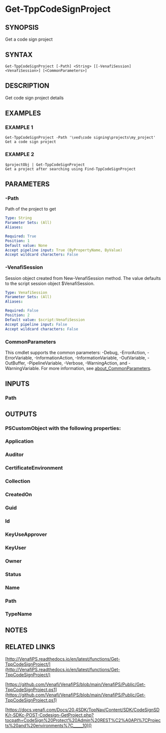 # Get-TppCodeSignProject

## SYNOPSIS
Get a code sign project

## SYNTAX

```
Get-TppCodeSignProject [-Path] <String> [[-VenafiSession] <VenafiSession>] [<CommonParameters>]
```

## DESCRIPTION
Get code sign project details

## EXAMPLES

### EXAMPLE 1
```
Get-TppCodeSignProject -Path '\ved\code signing\projects\my_project'
Get a code sign project
```

### EXAMPLE 2
```
$projectObj | Get-TppCodeSignProject
Get a project after searching using Find-TppCodeSignProject
```

## PARAMETERS

### -Path
Path of the project to get

```yaml
Type: String
Parameter Sets: (All)
Aliases:

Required: True
Position: 1
Default value: None
Accept pipeline input: True (ByPropertyName, ByValue)
Accept wildcard characters: False
```

### -VenafiSession
Session object created from New-VenafiSession method. 
The value defaults to the script session object $VenafiSession.

```yaml
Type: VenafiSession
Parameter Sets: (All)
Aliases:

Required: False
Position: 2
Default value: $script:VenafiSession
Accept pipeline input: False
Accept wildcard characters: False
```

### CommonParameters
This cmdlet supports the common parameters: -Debug, -ErrorAction, -ErrorVariable, -InformationAction, -InformationVariable, -OutVariable, -OutBuffer, -PipelineVariable, -Verbose, -WarningAction, and -WarningVariable. For more information, see [about_CommonParameters](http://go.microsoft.com/fwlink/?LinkID=113216).

## INPUTS

### Path
## OUTPUTS

### PSCustomObject with the following properties:
###     Application
###     Auditor
###     CertificateEnvironment
###     Collection
###     CreatedOn
###     Guid
###     Id
###     KeyUseApprover
###     KeyUser
###     Owner
###     Status
###     Name
###     Path
###     TypeName
## NOTES

## RELATED LINKS

[http://VenafiPS.readthedocs.io/en/latest/functions/Get-TppCodeSignProject/](http://VenafiPS.readthedocs.io/en/latest/functions/Get-TppCodeSignProject/)

[https://github.com/Venafi/VenafiPS/blob/main/VenafiPS/Public/Get-TppCodeSignProject.ps1](https://github.com/Venafi/VenafiPS/blob/main/VenafiPS/Public/Get-TppCodeSignProject.ps1)

[https://docs.venafi.com/Docs/20.4SDK/TopNav/Content/SDK/CodeSignSDK/r-SDKc-POST-Codesign-GetProject.php?tocpath=CodeSign%20Protect%20Admin%20REST%C2%A0API%7CProjects%20and%20environments%7C_____10]()

